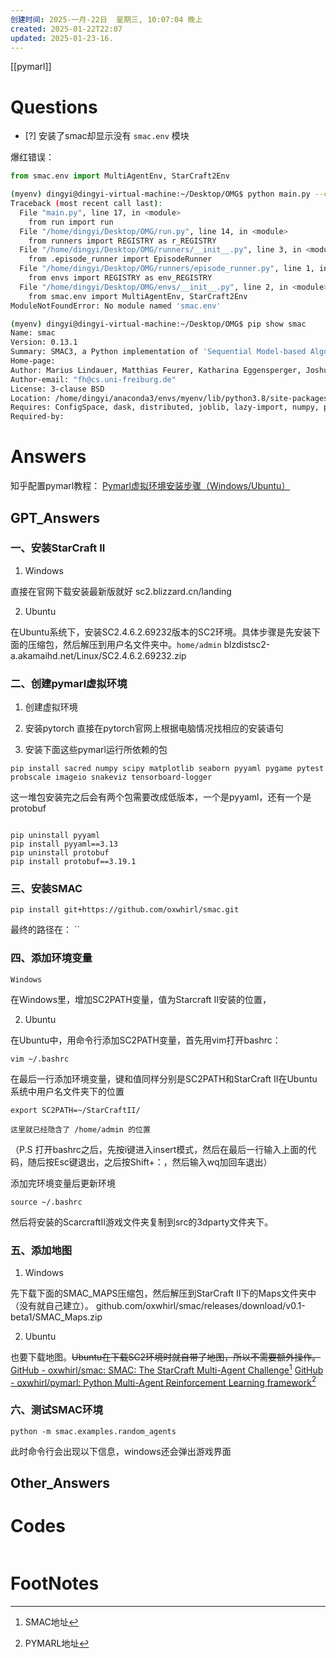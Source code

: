 ```yaml
---
创建时间: 2025-一月-22日  星期三, 10:07:04 晚上
created: 2025-01-22T22:07
updated: 2025-01-23-16.
---
```

[[pymarl]]

# Questions

- [?] 安装了smac却显示没有 `smac.env` 模块

爆红错误：
```python
from smac.env import MultiAgentEnv, StarCraft2Env
```

```bash
(myenv) dingyi@dingyi-virtual-machine:~/Desktop/OMG$ python main.py --config=4iql3qmix1iql_omg --multi_algs --env-config=sc2 with env_args.map_name=8m
Traceback (most recent call last):
  File "main.py", line 17, in <module>
    from run import run
  File "/home/dingyi/Desktop/OMG/run.py", line 14, in <module>
    from runners import REGISTRY as r_REGISTRY
  File "/home/dingyi/Desktop/OMG/runners/__init__.py", line 3, in <module>
    from .episode_runner import EpisodeRunner
  File "/home/dingyi/Desktop/OMG/runners/episode_runner.py", line 1, in <module>
    from envs import REGISTRY as env_REGISTRY
  File "/home/dingyi/Desktop/OMG/envs/__init__.py", line 2, in <module>
    from smac.env import MultiAgentEnv, StarCraft2Env
ModuleNotFoundError: No module named 'smac.env'

(myenv) dingyi@dingyi-virtual-machine:~/Desktop/OMG$ pip show smac
Name: smac
Version: 0.13.1
Summary: SMAC3, a Python implementation of 'Sequential Model-based Algorithm Configuration'.
Home-page: 
Author: Marius Lindauer, Matthias Feurer, Katharina Eggensperger, Joshua Marben,  \
Author-email: "fh@cs.uni-freiburg.de"
License: 3-clause BSD
Location: /home/dingyi/anaconda3/envs/myenv/lib/python3.8/site-packages
Requires: ConfigSpace, dask, distributed, joblib, lazy-import, numpy, psutil, pynisher, pyrfr, scikit-learn, scipy
Required-by: 

```

# Answers
知乎配置pymarl教程： [Pymarl虚拟环境安装步骤（Windows/Ubuntu）](https://zhuanlan.zhihu.com/p/542727892)

## GPT_Answers
### 一、安装StarCraft II

1. Windows

直接在官网下载安装最新版就好
sc2.blizzard.cn/landing

2. Ubuntu

在Ubuntu系统下，安装SC2.4.6.2.69232版本的SC2环境。具体步骤是先安装下面的压缩包，然后解压到用户名文件夹中。`home/admin`
blzdistsc2-a.akamaihd.net/Linux/SC2.4.6.2.69232.zip

### 二、创建pymarl虚拟环境

1. 创建虚拟环境

2. 安装pytorch
   直接在pytorch官网上根据电脑情况找相应的安装语句

3. 安装下面这些pymarl运行所依赖的包


```
pip install sacred numpy scipy matplotlib seaborn pyyaml pygame pytest probscale imageio snakeviz tensorboard-logger
```


这一堆包安装完之后会有两个包需要改成低版本，一个是pyyaml，还有一个是protobuf

```

pip uninstall pyyaml
pip install pyyaml==3.13
pip uninstall protobuf
pip install protobuf==3.19.1
```


### 三、安装SMAC


```
pip install git+https://github.com/oxwhirl/smac.git
```

最终的路径在： ``

### 四、添加环境变量

    Windows

在Windows里，增加SC2PATH变量，值为Starcraft II安装的位置，

2. Ubuntu

在Ubuntu中，用命令行添加SC2PATH变量，首先用vim打开bashrc：

`vim ~/.bashrc`

在最后一行添加环境变量，键和值同样分别是SC2PATH和StarCraft II在Ubuntu系统中用户名文件夹下的位置

`export SC2PATH=~/StarCraftII/`
```ad-note
这里就已经隐含了 /home/admin 的位置
```
（P.S 打开bashrc之后，先按i键进入insert模式，然后在最后一行输入上面的代码，随后按Esc键退出，之后按Shift+：，然后输入wq加回车退出）

添加完环境变量后更新环境

 `source ~/.bashrc`

然后将安装的ScarcraftII游戏文件夹复制到src的3dparty文件夹下。

### 五、添加地图

1. Windows

先下载下面的SMAC_MAPS压缩包，然后解压到StarCraft II下的Maps文件夹中（没有就自己建立）。
github.com/oxwhirl/smac/releases/download/v0.1-beta1/SMAC_Maps.zip

2. Ubuntu

也要下载地图。~~Ubuntu在下载SC2环境时就自带了地图，所以不需要额外操作。~~
[GitHub - oxwhirl/smac: SMAC: The StarCraft Multi-Agent Challenge](https://github.com/oxwhirl/smac)[^1]
[GitHub - oxwhirl/pymarl: Python Multi-Agent Reinforcement Learning framework](https://github.com/oxwhirl/pymarl)[^2]

### 六、测试SMAC环境

`python -m smac.examples.random_agents`

此时命令行会出现以下信息，windows还会弹出游戏界面

## Other_Answers


# Codes

```python

```


# FootNotes

[^1]: SMAC地址
[^2]: PYMARL地址